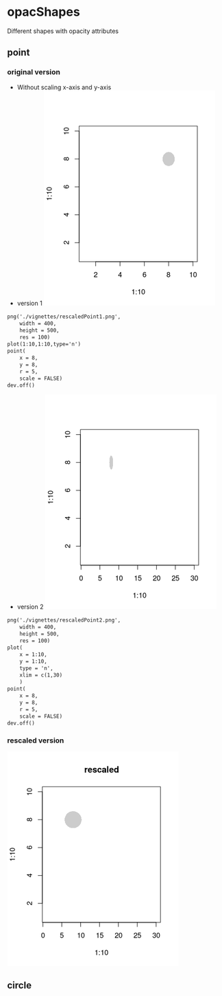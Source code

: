 # opacShapes
Different shapes with opacity attributes
## point
### original version
- Without scaling x-axis and y-axis
- version 1 ![png](./rescaledPoint1.png)
```{r}
png('./vignettes/rescaledPoint1.png',
    width = 400,
    height = 500,
    res = 100)
plot(1:10,1:10,type='n')
point(
    x = 8,
    y = 8,
    r = 5,
    scale = FALSE)
dev.off()

```
- version 2 ![png](./rescaledPoint2.png)
```{r}
png('./vignettes/rescaledPoint2.png',
    width = 400,
    height = 500,
    res = 100)
plot(
    x = 1:10,
    y = 1:10,
    type = 'n',
    xlim = c(1,30)
    )
point(
    x = 8,
    y = 8,
    r = 5,
    scale = FALSE)
dev.off()

```


### rescaled version

![png](./rescaledPoint.png)

## circle

